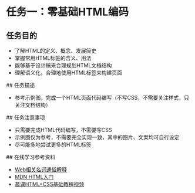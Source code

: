 # 任务一：零基础HTML编码
## 任务目的
<ul>
    <li>了解HTML的定义、概念、发展简史</li>
    <li>掌握常用HTML标签的含义、用法</li>
    <li>能够基于设计稿来合理规划HTML文档结构</li>
    <li>理解语义化，合理地使用HTML标签来构建页面</li>
</ul>
## 任务描述
<ul>
    <li>参考示例图，完成一个HTML页面代码编写（不写CSS，不需要关注样式，只关注文档结构）</li>
</ul>
## 任务注意事项
<ul>
    <li>只需要完成HTML代码编写，不需要写CSS</li>
    <li>示例图仅为参考，不需要完全实现一致，其中的图片、文案均可自行设定</li>
    <li>尽可能多地尝试更多的HTML标签</li>
</ul>
## 在线学习参考资料
<ul>
    <li>
        <a href="https://www.zhihu.com/question/22689579" target="view_window">
            Web相关名词通俗解释
        </a>
    </li>
    <li>
        <a href="https://developer.mozilla.org/zh-CN/docs/Web/Guide/HTML/Introduction" target="view_window">
            MDN HTML入门
        </a>
    </li>
    <li>
        <a href="http://www.imooc.com/learn/9" target="view_window">
            慕课HTML+CSS基础教程视频
        </a>
    </li>
</ul>
